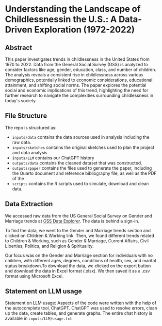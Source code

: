 # Understanding the Landscape of Childlessnessin the U.S.: A Data-Driven Exploration (1972-2022)

## Abstract

This paper investigates trends in childlessness in the United States from 1970 to 2022. Data from the General Social Survey (GSS) is analyzed to consider factors like age, gender, education, class, and number of children. The analysis reveals a consistent rise in childlessness across various demographics, potentially linked to economic considerations, educational attainment, and shifting social norms. The paper explores the potential social and economic implications of this trend, highlighting the need for further research to navigate the complexities surrounding childlessness in today's society.

## File Structure

The repo is structured as:

-   `inputs/data` contains the data sources used in analysis including the raw data.
-   `inputs/sketches` contains the original sketches used to plan the project and data analysis.
-   `inputs/LLM` contains our ChatGPT history
-   `outputs/data` contains the cleaned dataset that was constructed.
-   `outputs/paper` contains the files used to generate the paper, including the Quarto document and reference bibliography file, as well as the PDF of the
-   `scripts` contains the R scripts used to simulate, download and clean data.

## Data Extraction

We accessed raw data from the US General Social Survey on Gender and Marriage trends at [GSS Data Explorer](https://gssdataexplorer.norc.org/trend). The data is behind a sign-in. 

To find the data, we went to the Gender and Marriage trends section and clicked on Children & Working link. Then, we found different trends related to Children & Working, such as Gender & Marriage, Current Affairs, Civil Liberties, Politics, and Religion & Spirituality. 

Our focus was on the Gender and Marriage section for individuals with no children, with different ages, degrees, conditions of health, sex, and marital status breakdown.To download the data, we clicked on the export button and download the data in Excel format (.xlsx). We then saved it as a .csv format using Microsoft Excel.

## Statement on LLM usage

Statement on LLM usage: Aspects of the code were written with the help of the autocomplete tool, ChatGPT. ChatGPT was used to resolve errors, clean up the data, create tables, and generate graphs. The entire chat history is available in `inputs/LLM/usage.txt`
